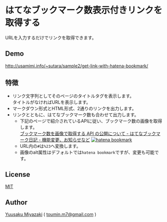 # はてなブックマーク数表示付きリンクを取得する
URLを入力するだけでリンクを取得できます。

## Demo
http://usamimi.info/~sutara/sample2/get-link-with-hatena-bookmark/

## 特徴
- リンク文字列としてそのページのタイトルタグを表示します。  
  タイトルがなければURLを表示します。
- マークダウン形式とHTML形式、2通りのリンクを出力します。
- リンクとともに、はてなブックマーク数も合わせて出力します。
    - 下記のページで紹介されているAPIに従い、ブックマーク数の画像を取得します。  
      [ ブックマーク数を画像で取得する API の公開について - はてなブックマーク日記 - 機能変更、お知らせなど](http://hatena.g.hatena.ne.jp/hatenabookmark/20060712/1152696382) [![hatena bookmark](http://b.hatena.ne.jp/entry/image/http://hatena.g.hatena.ne.jp/hatenabookmark/20060712/1152696382)](http://b.hatena.ne.jp/entry/http://hatena.g.hatena.ne.jp/hatenabookmark/20060712/1152696382)
    - URL内の`#`は`%23`へ変換します。
    - 画像のalt属性はデフォルトでは`hatena bookmark`ですが、変更も可能です。


## License
[MIT](http://www.opensource.org/licenses/mit-license.php)


## Author
[Yuusaku Miyazaki](http://sutara79.hatenablog.com/entry/2016/10/23/142517)
( <toumin.m7@gmail.com> )
